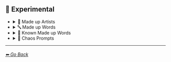 ## 🧪 Experimental

- <details><summary>📔 Made up Artists</summary><p>

    | Keyword        | Image      |
    | ------------- |:-------------:|
	| Painted by Vincent Bob Gray | <img src="https://github.com/willwulfken/MidJourney-Styles-and-Keywords-Reference/blob/main/Images/Experimental/Made_Up_Artists/sphere_Painted_by_Vincent_Bob_Gray.png?raw=true" width="256" /> |
	| Painted by Redrick J Hubedrin | <img src="https://github.com/willwulfken/MidJourney-Styles-and-Keywords-Reference/blob/main/Images/Experimental/Made_Up_Artists/sphere_Painted_by_Redrick_J_Hubedrin.png?raw=true" width="256" /> |
	| Painted by Leandrew Bengolstein | <img src="https://github.com/willwulfken/MidJourney-Styles-and-Keywords-Reference/blob/main/Images/Experimental/Made_Up_Artists/sphere_Painted_by_Leandrew_Bengolstein.png?raw=true" width="256" /> |
	| Art by Rickolas Veneyfield | <img src="https://github.com/willwulfken/MidJourney-Styles-and-Keywords-Reference/blob/main/Images/Experimental/Made_Up_Artists/sphere_Art_by_Rickolas_Veneyfield.png?raw=true" width="256" /> |
	| Art by Gandelif Jamarison | <img src="https://github.com/willwulfken/MidJourney-Styles-and-Keywords-Reference/blob/main/Images/Experimental/Made_Up_Artists/sphere_Art_by_Gandelif_Jamarison.png?raw=true" width="256" /> |
	
  </p></details>



- <details><summary>🔤 Made up Words</summary><p>

	| Keyword        | Image      |
    | ------------- |:-------------:|
	| Flash-Traced | <img src="https://github.com/willwulfken/MidJourney-Styles-and-Keywords-Reference/blob/main/Images/Experimental/Made_Up_Words/sphere_Flash-Traced.png?raw=true" width="256" /> |
	| Glimmer-Traced | <img src="https://github.com/willwulfken/MidJourney-Styles-and-Keywords-Reference/blob/main/Images/Experimental/Made_Up_Words/sphere_Glimmer-Traced.png?raw=true" width="256" /> |
	| Halometric Patterns | <img src="https://github.com/willwulfken/MidJourney-Styles-and-Keywords-Reference/blob/main/Images/Experimental/Made_Up_Words/sphere_Halometric_Patterns.png?raw=true" width="256" /> |
	| Lumametric | <img src="https://github.com/willwulfken/MidJourney-Styles-and-Keywords-Reference/blob/main/Images/Experimental/Made_Up_Words/sphere_Lumametric.png?raw=true" width="256" /> |
	| Nortonious | <img src="https://github.com/willwulfken/MidJourney-Styles-and-Keywords-Reference/blob/main/Images/Experimental/Made_Up_Words/sphere_Nortonious.png?raw=true" width="256" /> |
	| Proporastable | <img src="https://github.com/willwulfken/MidJourney-Styles-and-Keywords-Reference/blob/main/Images/Experimental/Made_Up_Words/sphere_Proporastable.png?raw=true" width="256" /> |
	| Prospeartented | <img src="https://github.com/willwulfken/MidJourney-Styles-and-Keywords-Reference/blob/main/Images/Experimental/Made_Up_Words/sphere_Prospeartented.png?raw=true" width="256" /> |
	| Psychromvolucence | <img src="https://github.com/willwulfken/MidJourney-Styles-and-Keywords-Reference/blob/main/Images/Experimental/Made_Up_Words/sphere_Psychromvolucence.png?raw=true" width="256" /> |
	| Shimmavolucent | <img src="https://github.com/willwulfken/MidJourney-Styles-and-Keywords-Reference/blob/main/Images/Experimental/Made_Up_Words/sphere_Shimmavolucent.png?raw=true" width="256" /> |
	| Transchromacy | <img src="https://github.com/willwulfken/MidJourney-Styles-and-Keywords-Reference/blob/main/Images/Experimental/Made_Up_Words/sphere_Transchromacy.png?raw=true" width="256" /> |

  </p></details>



- <details><summary>📓 Known Made up Words</summary><p>

	| Keyword        | Image      |
    | ------------- |:-------------:|
	| Supercalifragilisticexpialidocious | <img src="https://github.com/willwulfken/MidJourney-Styles-and-Keywords-Reference/blob/main/Images/Experimental/Made_Up_Words/sphere_Supercalifragilisticexpialidocious.png?raw=true" width="256" /> |
	| Fiddlededee | <img src="https://github.com/willwulfken/MidJourney-Styles-and-Keywords-Reference/blob/main/Images/Experimental/Made_Up_Words/sphere_Fiddlededee.png?raw=true" width="256" /> |

  </p></details>



- <details><summary>🔣 Chaos Prompts</summary><p>

	| Keyword        | Image      |
    | ------------- |:-------------:|
	| qwje90qhj329r | <img src="https://github.com/willwulfken/MidJourney-Styles-and-Keywords-Reference/blob/main/Images/Experimental/Chaos_Prompts/sphere_qwje90qhj329r.png?raw=true" width="256" /> |

  </p></details>


---
###### [⬅ Go Back](https://github.com/willwulfken/MidJourney-Styles-and-Keywords-Reference/blob/main/README.md)